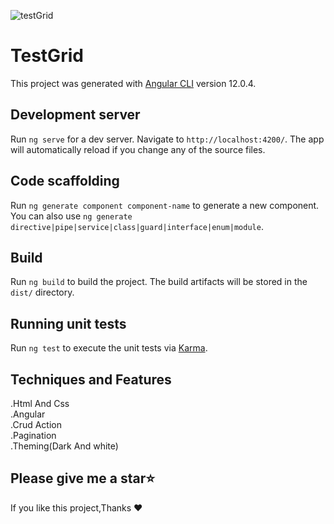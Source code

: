 ![testGrid](https://user-images.githubusercontent.com/11534765/209437721-7823c611-5130-45ea-a684-c21f9ec5497a.jpg)


# TestGrid

This project was generated with [Angular CLI](https://github.com/angular/angular-cli) version 12.0.4.

## Development server

Run `ng serve` for a dev server. Navigate to `http://localhost:4200/`. The app will automatically reload if you change any of the source files.

## Code scaffolding

Run `ng generate component component-name` to generate a new component. You can also use `ng generate directive|pipe|service|class|guard|interface|enum|module`.

## Build

Run `ng build` to build the project. The build artifacts will be stored in the `dist/` directory.

## Running unit tests

Run `ng test` to execute the unit tests via [Karma](https://karma-runner.github.io).

## Techniques and Features
.Html And Css
<br/>
.Angular
<br/>
.Crud Action
<br/>
.Pagination
<br/>
.Theming(Dark And white)
<br/>
## Please give me a star⭐

If you like this project,Thanks ❤
